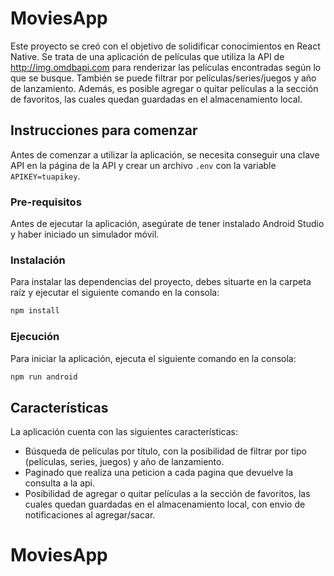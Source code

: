 # MoviesApp

Este proyecto se creó con el objetivo de solidificar conocimientos en React Native. Se trata de una aplicación de películas que utiliza la API de http://img.omdbapi.com para renderizar las películas encontradas según lo que se busque. También se puede filtrar por películas/series/juegos y año de lanzamiento. Además, es posible agregar o quitar películas a la sección de favoritos, las cuales quedan guardadas en el almacenamiento local.

## Instrucciones para comenzar

Antes de comenzar a utilizar la aplicación, se necesita conseguir una clave API en la página de la API y crear un archivo `.env` con la variable `APIKEY=tuapikey`.

### Pre-requisitos

Antes de ejecutar la aplicación, asegúrate de tener instalado Android Studio y haber iniciado un simulador móvil.

### Instalación

Para instalar las dependencias del proyecto, debes situarte en la carpeta raíz y ejecutar el siguiente comando en la consola:

```bash
npm install
```

### Ejecución

Para iniciar la aplicación, ejecuta el siguiente comando en la consola:

```bash
npm run android
```

## Características

La aplicación cuenta con las siguientes características:

- Búsqueda de películas por título, con la posibilidad de filtrar por tipo (películas, series, juegos) y año de lanzamiento.
- Paginado que realiza una peticion a cada pagina que devuelve la consulta a la api.
- Posibilidad de agregar o quitar películas a la sección de favoritos, las cuales quedan guardadas en el almacenamiento local, con envio de notificaciones al agregar/sacar.
# MoviesApp
